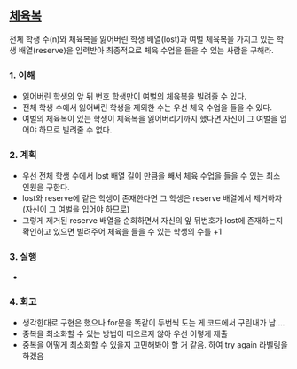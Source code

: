 ## [체육복](https://school.programmers.co.kr/learn/courses/30/lessons/42862?language=java)
전체 학생 수(n)와 체육복을 잃어버린 학생 배열(lost)과 여벌 체육복을 가지고 있는 학생 배열(reserve)을 입력받아 최종적으로 체육 수업을 들을 수 있는 사람을 구해라.

### 1. 이해
- 잃어버린 학생의 앞 뒤 번호 학생만이 여벌의 체육복을 빌려줄 수 있다.
- 전체 학생 수에서 잃어버린 학생을 제외한 수는 우선 체육 수업을 들을 수 있다.
- 여벌의 체육복이 있는 학생이 체육복을 잃어버리기까지 했다면 자신이 그 여벌을 입어야 하므로 빌려줄 수 없다.

### 2. 계획
- 우선 전체 학생 수에서 lost 배열 길이 만큼을 빼서 체육 수업을 들을 수 있는 최소 인원을 구한다.
- lost와 reserve에 같은 학생이 존재한다면 그 학생은 reserve 배열에서 제거하자 (자신이 그 여벌을 입어야 하므로)
- 그렇게 제거된 reserve 배열을 순회하면서 자신의 앞 뒤번호가 lost에 존재하는지 확인하고 있으면 빌려주어 체육을 들을 수 있는 학생의 수를 +1

### 3. 실행
- 

### 4. 회고
- 생각한대로 구현은 했으나 for문을 똑같이 두번씩 도는 게 코드에서 구린내가 남....
- 중복을 최소화할 수 있는 방법이 떠오르지 않아 우선 이렇게 제출
- 중복을 어떻게 최소화할 수 있을지 고민해봐야 할 거 같음. 하여 try again 라벨링을 하겠음
